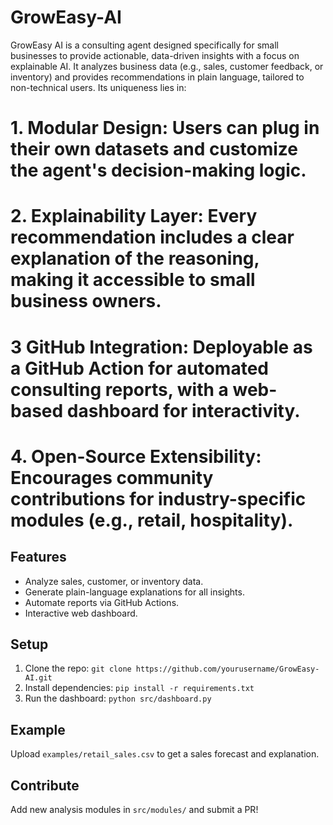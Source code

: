 # GrowEasy-AI
GrowEasy AI is a consulting agent designed specifically for small businesses to provide actionable, data-driven insights with a focus on explainable AI. It analyzes business data (e.g., sales, customer feedback, or inventory) and provides recommendations in plain language, tailored to non-technical users. Its uniqueness lies in:

# 1. Modular Design: Users can plug in their own datasets and customize the agent's decision-making logic.
# 2. Explainability Layer: Every recommendation includes a clear explanation of the reasoning, making it accessible to small business owners.
# 3 GitHub Integration: Deployable as a GitHub Action for automated consulting reports, with a web-based dashboard for interactivity.
# 4. Open-Source Extensibility: Encourages community contributions for industry-specific modules (e.g., retail, hospitality).

## Features
- Analyze sales, customer, or inventory data.
- Generate plain-language explanations for all insights.
- Automate reports via GitHub Actions.
- Interactive web dashboard.

## Setup
1. Clone the repo: `git clone https://github.com/yourusername/GrowEasy-AI.git`
2. Install dependencies: `pip install -r requirements.txt`
3. Run the dashboard: `python src/dashboard.py`

## Example
Upload `examples/retail_sales.csv` to get a sales forecast and explanation.

## Contribute
Add new analysis modules in `src/modules/` and submit a PR!
